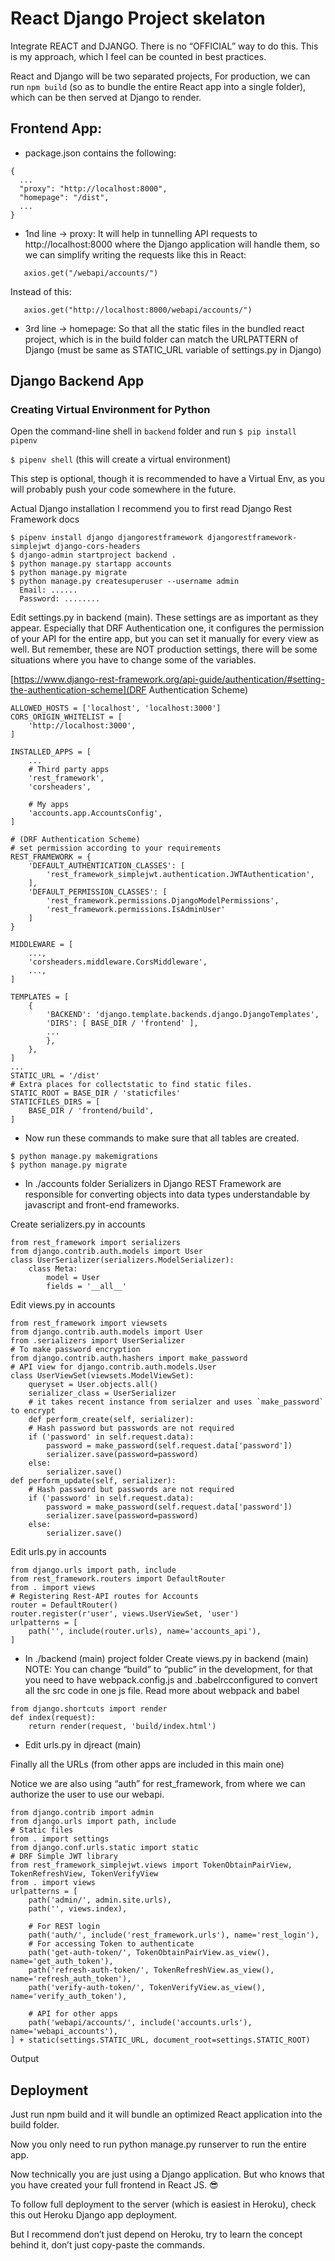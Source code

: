 # React Django Project skelaton 

Integrate REACT and DJANGO. There is no “OFFICIAL” way to do this. 
This is my approach, which I feel can be counted in best practices.

React and Django will be two separated projects, For production, we can run `npm build` (so as to bundle the entire React app into a single folder), which can be then served at Django to render.

## Frontend App: 

- package.json contains the following: 
```
{
  ...
  "proxy": "http://localhost:8000",
  "homepage": "/dist",
  ...
}
```

 - 1nd line → proxy: It will help in tunnelling API requests to http://localhost:8000 where the Django application will handle them, so we can simplify writing the requests like this in React:
 ```
    axios.get("/webapi/accounts/")
 ```
 Instead of this:
 ```
    axios.get("http://localhost:8000/webapi/accounts/")
 ```
 - 3rd line → homepage: So that all the static files in the bundled react project, which is in the build folder can match the URLPATTERN of Django (must be same as STATIC_URL variable of settings.py in Django)


## Django Backend App

### Creating Virtual Environment for Python
Open the command-line shell in `backend` folder and run `$ pip install pipenv`

`$ pipenv shell` (this will create a virtual environment)

This step is optional, though it is recommended to have a Virtual Env, as you will probably push your code somewhere in the future.

Actual Django installation
I recommend you to first read Django Rest Framework docs
```
$ pipenv install django djangorestframework djangorestframework-simplejwt django-cors-headers
$ django-admin startproject backend .
$ python manage.py startapp accounts
$ python manage.py migrate
$ python manage.py createsuperuser --username admin
  Email: ......
  Password: ........
```
Edit settings.py in backend (main). These settings are as important as they appear. Especially that DRF Authentication one, it configures the permission of your API for the entire app, but you can set it manually for every view as well.
But remember, these are NOT production settings, there will be some situations where you have to change some of the variables.

[https://www.django-rest-framework.org/api-guide/authentication/#setting-the-authentication-scheme](DRF Authentication Scheme) 

```
ALLOWED_HOSTS = ['localhost', 'localhost:3000']
CORS_ORIGIN_WHITELIST = [
    'http://localhost:3000',
]

INSTALLED_APPS = [
    ...
    # Third party apps
    'rest_framework',
    'corsheaders',
    
    # My apps
    'accounts.app.AccountsConfig',
]

# (DRF Authentication Scheme) 
# set permission according to your requirements
REST_FRAMEWORK = {
    'DEFAULT_AUTHENTICATION_CLASSES': [
        'rest_framework_simplejwt.authentication.JWTAuthentication',
    ],
    'DEFAULT_PERMISSION_CLASSES': [
        'rest_framework.permissions.DjangoModelPermissions',
        'rest_framework.permissions.IsAdminUser'
    ]
}

MIDDLEWARE = [
    ...,
    'corsheaders.middleware.CorsMiddleware',
    ...,
]

TEMPLATES = [
    {
        'BACKEND': 'django.template.backends.django.DjangoTemplates',
        'DIRS': [ BASE_DIR / 'frontend' ],
        ...
        },
    },
]
...
STATIC_URL = '/dist'
# Extra places for collectstatic to find static files.
STATIC_ROOT = BASE_DIR / 'staticfiles'
STATICFILES_DIRS = [
    BASE_DIR / 'frontend/build',
]
```

- Now run these commands to make sure that all tables are created.
```
$ python manage.py makemigrations
$ python manage.py migrate
```
- In ./accounts folder
Serializers in Django REST Framework are responsible for converting objects into data types understandable by javascript and front-end frameworks.

Create serializers.py in accounts

```
from rest_framework import serializers
from django.contrib.auth.models import User
class UserSerializer(serializers.ModelSerializer):
    class Meta:
        model = User
        fields = '__all__'
```

Edit views.py in accounts

```
from rest_framework import viewsets
from django.contrib.auth.models import User
from .serializers import UserSerializer
# To make password encryption
from django.contrib.auth.hashers import make_password
# API view for django.contrib.auth.models.User
class UserViewSet(viewsets.ModelViewSet):
    queryset = User.objects.all()
    serializer_class = UserSerializer
    # it takes recent instance from serialzer and uses `make_password` to encrypt
    def perform_create(self, serializer):
    # Hash password but passwords are not required
    if ('password' in self.request.data):
        password = make_password(self.request.data['password'])
        serializer.save(password=password)
    else:
        serializer.save()
def perform_update(self, serializer):
    # Hash password but passwords are not required
    if ('password' in self.request.data):
        password = make_password(self.request.data['password'])
        serializer.save(password=password)
    else:
        serializer.save()
```

Edit urls.py in accounts

```
from django.urls import path, include
from rest_framework.routers import DefaultRouter
from . import views
# Registering Rest-API routes for Accounts
router = DefaultRouter()
router.register(r'user', views.UserViewSet, 'user')
urlpatterns = [
    path('', include(router.urls), name='accounts_api'),
]
```

- In ./backend (main) project folder
Create views.py in backend (main)
NOTE: You can change “build” to “public” in the development, for that you need to have webpack.config.js and .babelrcconfigured to convert all the src code in one js file.
Read more about webpack and babel

```
from django.shortcuts import render
def index(request):
    return render(request, 'build/index.html')
```

- Edit urls.py in djreact (main)

Finally all the URLs (from other apps are included in this main one)

Notice we are also using “auth” for rest_framework, from where we can authorize the user to use our webapi.

```
from django.contrib import admin
from django.urls import path, include
# Static files
from . import settings
from django.conf.urls.static import static
# DRF Simple JWT library
from rest_framework_simplejwt.views import TokenObtainPairView, TokenRefreshView, TokenVerifyView
from . import views
urlpatterns = [
    path('admin/', admin.site.urls),
    path('', views.index),
    
    # For REST login
    path('auth/', include('rest_framework.urls'), name='rest_login'),
    # For accessing Token to authenticate
    path('get-auth-token/', TokenObtainPairView.as_view(), name='get_auth_token'),
    path('refresh-auth-token/', TokenRefreshView.as_view(), name='refresh_auth_token'),
    path('verify-auth-token/', TokenVerifyView.as_view(), name='verify_auth_token'),
    
    # API for other apps
    path('webapi/accounts/', include('accounts.urls'), name='webapi_accounts'),
] + static(settings.STATIC_URL, document_root=settings.STATIC_ROOT)
```

Output


## Deployment

Just run npm build and it will bundle an optimized React application into the build folder.

Now you only need to run python manage.py runserver to run the entire app.

Now technically you are just using a Django application. But who knows that you have created your full frontend in React JS. 😎

To follow full deployment to the server (which is easiest in Heroku), check this out Heroku Django app deployment.

But I recommend don’t just depend on Heroku, try to learn the concept behind it, don’t just copy-paste the commands.
